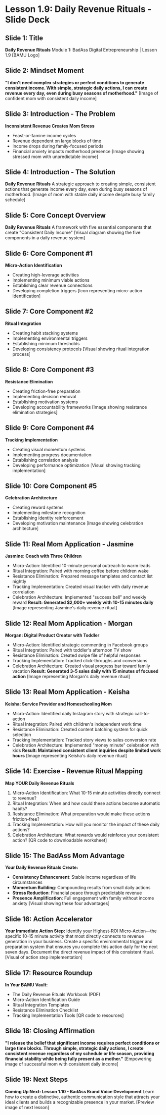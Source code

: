 # Lesson 1.9: Daily Revenue Rituals - Slide Deck

## Slide 1: Title
**Daily Revenue Rituals**
Module 1: BadAss Digital Entrepreneurship | Lesson 1.9
[BAMU Logo]

## Slide 2: Mindset Moment
**"I don't need complex strategies or perfect conditions to generate consistent income. With simple, strategic daily actions, I can create revenue every day, even during busy seasons of motherhood."**
[Image of confident mom with consistent daily income]

## Slide 3: Introduction - The Problem
**Inconsistent Revenue Creates Mom Stress**
- Feast-or-famine income cycles
- Revenue dependent on large blocks of time
- Income drops during family-focused periods
- Financial anxiety impacts motherhood presence
[Image showing stressed mom with unpredictable income]

## Slide 4: Introduction - The Solution
**Daily Revenue Rituals**
A strategic approach to creating simple, consistent actions that generate income every day, even during busy seasons of motherhood.
[Image of mom with stable daily income despite busy family schedule]

## Slide 5: Core Concept Overview
**Daily Revenue Rituals**
A framework with five essential components that create "Consistent Daily Income"
[Visual diagram showing the five components in a daily revenue system]

## Slide 6: Core Component #1
**Micro-Action Identification**
- Creating high-leverage activities
- Implementing minimum viable actions
- Establishing clear revenue connections
- Developing completion triggers
[Icon representing micro-action identification]

## Slide 7: Core Component #2
**Ritual Integration**
- Creating habit stacking systems
- Implementing environmental triggers
- Establishing minimum thresholds
- Developing consistency protocols
[Visual showing ritual integration process]

## Slide 8: Core Component #3
**Resistance Elimination**
- Creating friction-free preparation
- Implementing decision removal
- Establishing motivation systems
- Developing accountability frameworks
[Image showing resistance elimination strategies]

## Slide 9: Core Component #4
**Tracking Implementation**
- Creating visual momentum systems
- Implementing progress documentation
- Establishing correlation analysis
- Developing performance optimization
[Visual showing tracking implementation]

## Slide 10: Core Component #5
**Celebration Architecture**
- Creating reward systems
- Implementing milestone recognition
- Establishing identity reinforcement
- Developing motivation maintenance
[Image showing celebration architecture]

## Slide 11: Real Mom Application - Jasmine
**Jasmine: Coach with Three Children**
- Micro-Action: Identified 10-minute personal outreach to warm leads
- Ritual Integration: Paired with morning coffee before children wake
- Resistance Elimination: Prepared message templates and contact list nightly
- Tracking Implementation: Created visual tracker with daily revenue correlation
- Celebration Architecture: Implemented "success bell" and weekly reward
**Result: Generated $2,000+ weekly with 10-15 minutes daily**
[Image representing Jasmine's daily revenue ritual]

## Slide 12: Real Mom Application - Morgan
**Morgan: Digital Product Creator with Toddler**
- Micro-Action: Identified strategic commenting in Facebook groups
- Ritual Integration: Paired with toddler's afternoon TV show
- Resistance Elimination: Created swipe file of helpful responses
- Tracking Implementation: Tracked click-throughs and conversions
- Celebration Architecture: Created visual progress bar toward family vacation
**Result: Generated 3-5 sales daily with 15 minutes of focused action**
[Image representing Morgan's daily revenue ritual]

## Slide 13: Real Mom Application - Keisha
**Keisha: Service Provider and Homeschooling Mom**
- Micro-Action: Identified daily Instagram story with strategic call-to-action
- Ritual Integration: Paired with children's independent work time
- Resistance Elimination: Created content batching system for quick selection
- Tracking Implementation: Tracked story views to sales conversion rate
- Celebration Architecture: Implemented "money minute" celebration with kids
**Result: Maintained consistent client inquiries despite limited work hours**
[Image representing Keisha's daily revenue ritual]

## Slide 14: Exercise - Revenue Ritual Mapping
**Map YOUR Daily Revenue Rituals**
1. Micro-Action Identification: What 10-15 minute activities directly connect to revenue?
2. Ritual Integration: When and how could these actions become automatic habits?
3. Resistance Elimination: What preparation would make these actions friction-free?
4. Tracking Implementation: How will you monitor the impact of these daily actions?
5. Celebration Architecture: What rewards would reinforce your consistent action?
[QR code to downloadable worksheet]

## Slide 15: The BadAss Mom Advantage
**Your Daily Revenue Rituals Create:**
- **Consistency Enhancement**: Stable income regardless of life circumstances
- **Momentum Building**: Compounding results from small daily actions
- **Stress Reduction**: Financial peace through predictable revenue
- **Presence Amplification**: Full engagement with family without income anxiety
[Visual showing these four advantages]

## Slide 16: Action Accelerator
**Your Immediate Action Step:**
Identify your Highest-ROI Micro-Action—the specific 10-15 minute activity that most directly connects to revenue generation in your business.
Create a specific environmental trigger and preparation system that ensures you complete this action daily for the next seven days.
Document the direct revenue impact of this consistent ritual.
[Visual of action step implementation]

## Slide 17: Resource Roundup
**In Your BAMU Vault:**
- The Daily Revenue Rituals Workbook (PDF)
- Micro-Action Identification Guide
- Ritual Integration Templates
- Resistance Elimination Checklist
- Tracking Implementation Tools
[QR code to resources]

## Slide 18: Closing Affirmation
**"I release the belief that significant income requires perfect conditions or large time blocks. Through simple, strategic daily actions, I create consistent revenue regardless of my schedule or life season, providing financial stability while being fully present as a mother."**
[Empowering image of successful mom with consistent daily income]

## Slide 19: Next Steps
**Coming Up Next: Lesson 1.10 - BadAss Brand Voice Development**
Learn how to create a distinctive, authentic communication style that attracts your ideal clients and builds a recognizable presence in your market.
[Preview image of next lesson]
